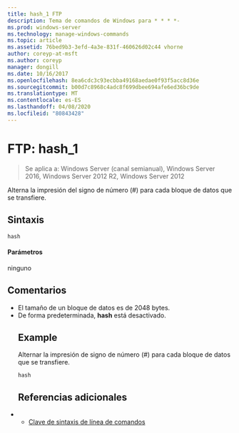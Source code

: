 ```yaml
---
title: hash_1 FTP
description: Tema de comandos de Windows para * * * *-
ms.prod: windows-server
ms.technology: manage-windows-commands
ms.topic: article
ms.assetid: 76bed9b3-3efd-4a3e-831f-460626d02c44 vhorne
author: coreyp-at-msft
ms.author: coreyp
manager: dongill
ms.date: 10/16/2017
ms.openlocfilehash: 8ea6cdc3c93ecbba49168aedae0f93f5acc8d36e
ms.sourcegitcommit: b00d7c8968c4adc8f699dbee694afe6ed36bc9de
ms.translationtype: MT
ms.contentlocale: es-ES
ms.lasthandoff: 04/08/2020
ms.locfileid: "80843428"
---
```

# <a name="ftp-hash_1"></a>FTP: hash_1

>Se aplica a: Windows Server (canal semianual), Windows Server 2016, Windows Server 2012 R2, Windows Server 2012

Alterna la impresión del signo de número (#) para cada bloque de datos que se transfiere.   
## <a name="syntax"></a>Sintaxis  
```  
hash  
```  
#### <a name="parameters"></a>Parámetros  
ninguno  
## <a name="remarks"></a>Comentarios  
- El tamaño de un bloque de datos es de 2048 bytes.  
- De forma predeterminada, **hash** está desactivado.  
  ## <a name="examples"></a><a name=BKMK_Examples></a>Example  
  Alternar la impresión de signo de número (#) para cada bloque de datos que se transfiere.  
  ```  
  hash  
  ```  
  ## <a name="additional-references"></a>Referencias adicionales  
- - [Clave de sintaxis de línea de comandos](command-line-syntax-key.md)  
